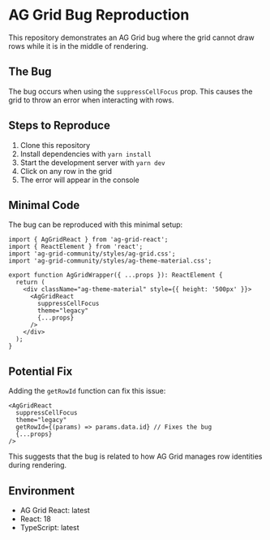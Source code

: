 # AG Grid Bug Reproduction

This repository demonstrates an AG Grid bug where the grid cannot draw rows while it is in the middle of rendering.

## The Bug

The bug occurs when using the `suppressCellFocus` prop. This causes the grid to throw an error when interacting with rows.

## Steps to Reproduce

1. Clone this repository
2. Install dependencies with `yarn install`
3. Start the development server with `yarn dev`
4. Click on any row in the grid
5. The error will appear in the console

## Minimal Code

The bug can be reproduced with this minimal setup:

```tsx
import { AgGridReact } from 'ag-grid-react';
import { ReactElement } from 'react';
import 'ag-grid-community/styles/ag-grid.css';
import 'ag-grid-community/styles/ag-theme-material.css';

export function AgGridWrapper({ ...props }): ReactElement {
  return (
    <div className="ag-theme-material" style={{ height: '500px' }}>
      <AgGridReact
        suppressCellFocus
        theme="legacy"
        {...props}
      />
    </div>
  );
}
```

## Potential Fix

Adding the `getRowId` function can fix this issue:

```tsx
<AgGridReact
  suppressCellFocus
  theme="legacy"
  getRowId={(params) => params.data.id} // Fixes the bug
  {...props}
/>
```

This suggests that the bug is related to how AG Grid manages row identities during rendering.

## Environment

- AG Grid React: latest
- React: 18
- TypeScript: latest 